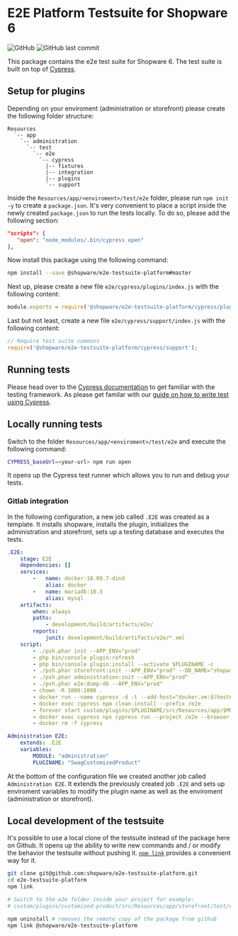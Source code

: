 # E2E Platform Testsuite for Shopware 6

![GitHub](https://img.shields.io/github/license/shopware/e2e-testsuite-platform)
![GitHub last commit](https://img.shields.io/github/last-commit/shopware/e2e-testsuite-platform)


This package contains the e2e test suite for Shopware 6. The test suite is built on top of [Cypress](https://github.com/cypress-io/cypress).

## Setup for plugins

Depending on your enviroment (administration or storefront) please create the following folder structure:

```text
Resources
  `-- app
    `-- administration
      `-- test
        `-- e2e
          `-- cypress
            |-- fixtures
            |-- integration
            |-- plugins
            `-- support
```

Inside the `Resources/app/<enviroment>/test/e2e` folder, please run `npm init -y` to create a `package.json`. It's very convenient to place a script inside the newly created `package.json` to run the tests locally. To do so, please add the following section:

```json
"scripts": {
   "open": "node_modules/.bin/cypress open"
},
```

Now install this package using the following command:

```bash
npm install --save @shopware/e2e-testsuite-platform#master
```

Next up, please create a new file `e2e/cypress/plugins/index.js` with the following content:

```js
module.exports = require('@shopware/e2e-testsuite-platform/cypress/plugins');
```

Last but not least, create a new file `e2e/cypress/support/index.js` with the following content:

```js
// Require test suite commons
require('@shopware/e2e-testsuite-platform/cypress/support');
```

## Running tests

Please head over to the [Cypress documentation](https://docs.cypress.io/guides/getting-started/writing-your-first-test.html#Add-a-test-file) to get familiar with the testing framework. As please get familar with our [guide on how to write test using Cypress](https://docs.shopware.com/en/shopware-platform-dev-en/how-to/end-to-end-tests-in-plugins).

## Locally running tests

Switch to the folder `Resources/app/<enviroment>/test/e2e` and execute the following command:

```bash
CYPRESS_baseUrl=<your-url> npm run open
```

It opens up the Cypress test runner which allows you to run and debug your tests.

### Gitlab integration

In the following configuration, a new job called `.E2E` was created as a template. It installs shopware, installs the plugin, initializes the administration and storefront, sets up a testing database and executes the tests.

```yml
.E2E:
    stage: E2E
    dependencies: []
    services:
        -   name: docker:18.09.7-dind
            alias: docker
        -   name: mariadb:10.3
            alias: mysql
    artifacts:
        when: always
        paths:
            - development/build/artifacts/e2e/
        reports:
            junit: development/build/artifacts/e2e/*.xml
    script:
        - ./psh.phar init --APP_ENV="prod"
        - php bin/console plugin:refresh
        - php bin/console plugin:install --activate $PLUGINAME -c
        - ./psh.phar storefront:init --APP_ENV="prod" --DB_NAME="shopware_e2e"
        - ./psh.phar administration:init --APP_ENV="prod"
        - ./psh.phar e2e:dump-db --APP_ENV="prod"
        - chown -R 1000:1000 .
        - docker run --name cypress -d -t --add-host="docker.vm:$(hostname -I)" -e CYPRESS_baseUrl=http://docker.vm:8000 -v $(pwd)/custom/plugins/$PLUGINAME/src/Resources/app/$MODULE/test/e2e:/e2e -v $(pwd):/app cypress/browsers:node10.11.0-chrome75
        - docker exec cypress npm clean-install --prefix /e2e
        - forever start custom/plugins/$PLUGINAME/src/Resources/app/$MODULE/test/e2e/node_modules/@shopware/e2e-testsuite/routes/cypress.js
        - docker exec cypress npx cypress run --project /e2e --browser chrome --config baseUrl=http://docker.vm:8000 --config numTestsKeptInMemory=0 --spec e2e/cypress/integration/**/*
        - docker rm -f cypress

Administration E2E:
    extends: .E2E
    variables:
        MODULE: "administration"
        PLUGINAME: "SwagCustomizedProduct"
```

At the bottom of the configuration file we created another job called `Administration E2E`. It extends the previously created job `.E2E` and sets up enviroment variables to modify the plugin name as well as the enviroment (administration or storefront).

## Local development of the testsuite

It's possible to use a local clone of the testsuite instead of the package here on Github. It opens up the ability to write new commands and / or modify the behavior the testsuite without pushing it. [`npm link`](https://docs.npmjs.com/cli/link.html) provides a convenient way for it.

```bash
git clone git@github.com:shopware/e2e-testsuite-platform.git
cd e2e-testsuite-platform
npm link

# Switch to the e2e folder inside your project for example:
# custom/plugins/customized-product/src/Resources/app/storefront/test/e2e

npm uninstall # removes the remote copy of the package from github
npm link @shopware/e2e-testsuite-platform
```